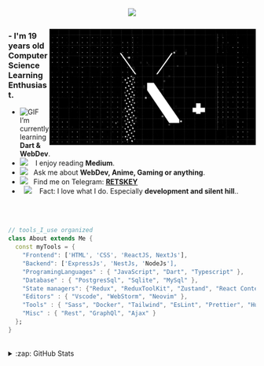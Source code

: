 <h1 align="center">
  <a href="https://git.io/typing-svg">
    <img src="https://readme-typing-svg.herokuapp.com/?lines=Hello,+There!+👋;This+is+RETSKEY+!!!....;Nice+to+meet+you!&center=true&color=FFFFFF&size=30">
  </a>
</h1>

<img hight="400" width="420" alt="GIF" align="right" src="https://github.com/Retskey2/Retskey2/blob/main/assets/glitch_text_one.gif">

### - I'm 19 years  old Computer Science Learning Enthusiast.
-  <img alt="GIF" src="https://github.com/SP-XD/SP-XD/blob/main/images/Developer.gif" width="25" /> &nbsp; I’m currently learning **Dart & WebDev**. 
- <img src="https://github.com/SP-XD/SP-XD/blob/main/images/hyperkitty.gif?raw=true" width="20" />&nbsp;&nbsp;&nbsp; I enjoy reading **Medium**. <br>
- <img src="https://github.com/SP-XD/SP-XD/blob/main/images/message.gif?raw=true" width="25" />&nbsp;&nbsp; Ask me about **WebDev, Anime, Gaming or anything**. <br>
- <img src="https://github.com/SP-XD/SP-XD/blob/main/images/letterbox.gif?raw=true" width="25" /> &nbsp; Find me on Telegram: **[RETSKEY](https://t.me/retskey)**<br>
- &nbsp;&nbsp;<img src="https://github.com/SP-XD/SP-XD/blob/main/images/lightning.gif?raw=true" width="12" />&nbsp;&nbsp;&nbsp;&nbsp;Fact: I love what I do. Especially **development and silent hill**..<br>

</br>
</br>

```dart
// tools_I_use organized
class About extends Me { 
  const myTools = {  
    "Frontend": ['HTML', 'CSS', 'ReactJS, NextJs'],
    "Backend": ['ExpressJs', 'NestJs, 'NodeJs'],
    "ProgramingLanguages" : { "JavaScript", "Dart", "Typescript" },
    "Database" : { "PostgresSql", "Sqlite", "MySql" },
    "State managers": {"Redux", "ReduxToolKit", "Zustand", "React Context"},
    "Editors" : { "Vscode", "WebStorm", "Neovim" },
    "Tools" : { "Sass", "Docker", "Tailwind", "EsLint", "Prettier", "Husky", "Git", "Lightroom" },
    "Misc" : { "Rest", "GraphQl", "Ajax" }
  };
}
```

</br>

<details>
  <summary>:zap: GitHub Stats</summary>
   <a href="https://github.com/anuraghazra/github-readme-stats">
    <img alt="Retskey2's Github Stats" src="https://denvercoder1-github-readme-stats.vercel.app/api/?username=Retskey2&show_icons=true&include_all_commits=true&count_private=true&theme=react&hide_border=true&bg_color=1F222E&title_color=F85D7F&icon_color=F8D866" height="192px"/>
  </a>
  <a href="https://github.com/anuraghazra/github-readme-stats">
    <img alt="Retskey2's Top Languages" src="https://denvercoder1-github-readme-stats.vercel.app/api/top-langs/?username=Retskey2&langs_count=8&layout=compact&theme=react&hide_border=true&bg_color=1F222E&title_color=F85D7F&icon_color=F8D866&hide=Jupyter%20Notebook,Roff" height="192px"/>
  </a>
</details>
 
</br>



